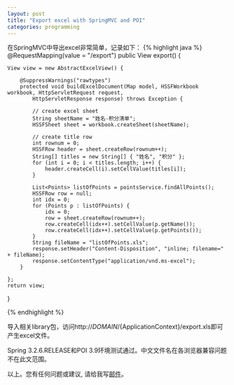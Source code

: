 ```yaml
---
layout: post
title: "Export excel with SpringMVC and POI"
categories: programming
---
```

在SpringMVC中导出excel非常简单，记录如下：
{% highlight java %}
@RequestMapping(value = "/export")
public View export() {

    View view = new AbstractExcelView() {

        @SuppressWarnings("rawtypes")
        protected void buildExcelDocument(Map model, HSSFWorkbook workbook, HttpServletRequest request,
            HttpServletResponse response) throws Exception {

            // create excel sheet
            String sheetName = "姓名-积分清单";
            HSSFSheet sheet = workbook.createSheet(sheetName);

            // create title row
            int rownum = 0;
            HSSFRow header = sheet.createRow(rownum++);
            String[] titles = new String[] { "姓名", "积分" };
            for (int i = 0; i < titles.length; i++) {
                header.createCell(i).setCellValue(titles[i]);
            }

            List<Points> listOfPoints = pointsService.findAllPoints();
            HSSFRow row = null;
            int idx = 0;
            for (Points p : listOfPoints) {
                idx = 0;
                row = sheet.createRow(rownum++);
                row.createCell(idx++).setCellValue(p.getName());
                row.createCell(idx++).setCellValue(p.getPoints());
            }
            String fileName = "listOfPoints.xls";
            response.setHeader("Content-Disposition", "inline; filename=" + fileName);
            response.setContentType("application/vnd.ms-excel");
        }

    };
    return view;
}

{% endhighlight %}

导入相关library包，访问http://${DOMAIN}/${ApplicationContext}/export.xls即可产生excel文件。

Spring 3.2.6.RELEASE和POI 3.9环境测试通过。中文文件名在各浏览器兼容问题不在此文范围。


以上。您有任何问题或建议, 请给我写[邮件](mailto:yinwer81@gmail.com)。

